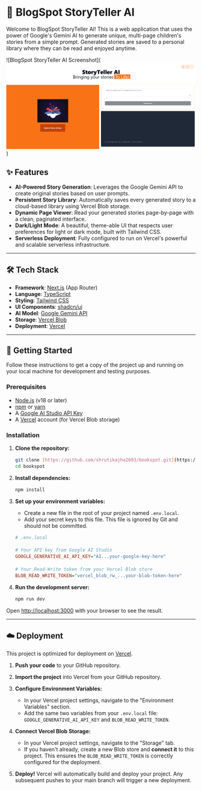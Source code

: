 # 📖 BlogSpot StoryTeller AI

Welcome to BlogSpot StoryTeller AI! This is a web application that uses the power of Google's Gemini AI to generate unique, multi-page children's stories from a simple prompt. Generated stories are saved to a personal library where they can be read and enjoyed anytime.

![BlogSpot StoryTeller AI Screenshot](![alt text](image.png))

## ✨ Features

-   **AI-Powered Story Generation**: Leverages the Google Gemini API to create original stories based on user prompts.
-   **Persistent Story Library**: Automatically saves every generated story to a cloud-based library using Vercel Blob storage.
-   **Dynamic Page Viewer**: Read your generated stories page-by-page with a clean, paginated interface.
-   **Dark/Light Mode**: A beautiful, theme-able UI that respects user preferences for light or dark mode, built with Tailwind CSS.
-   **Serverless Deployment**: Fully configured to run on Vercel's powerful and scalable serverless infrastructure.

---

## 🛠️ Tech Stack

-   **Framework**: [Next.js](https://nextjs.org/) (App Router)
-   **Language**: [TypeScript](https://www.typescriptlang.org/)
-   **Styling**: [Tailwind CSS](https://tailwindcss.com/)
-   **UI Components**: [shadcn/ui](https://ui.shadcn.com/)
-   **AI Model**: [Google Gemini API](https://ai.google.dev/)
-   **Storage**: [Vercel Blob](httpss://vercel.com/storage/blob)
-   **Deployment**: [Vercel](https://vercel.com/)

---

## 🚀 Getting Started

Follow these instructions to get a copy of the project up and running on your local machine for development and testing purposes.

### Prerequisites

-   [Node.js](https://nodejs.org/en) (v18 or later)
-   [npm](https://www.npmjs.com/) or [yarn](https://yarnpkg.com/)
-   A [Google AI Studio API Key](https://makersuite.google.com/)
-   A [Vercel](https://vercel.com) account (for Vercel Blob storage)

### Installation

1.  **Clone the repository:**
    ```bash
    git clone [https://github.com/shrutikajha2603/bookspot.git](https://github.com/shrutikajha2603/bookspot.git)
    cd bookspot
    ```

2.  **Install dependencies:**
    ```bash
    npm install
    ```

3.  **Set up your environment variables:**
    -   Create a new file in the root of your project named `.env.local`.
    -   Add your secret keys to this file. This file is ignored by Git and should not be committed.

    ```ini
    # .env.local

    # Your API key from Google AI Studio
    GOOGLE_GENERATIVE_AI_API_KEY="AI...your-google-key-here"

    # Your Read-Write token from your Vercel Blob store
    BLOB_READ_WRITE_TOKEN="vercel_blob_rw_...your-blob-token-here"
    ```

4.  **Run the development server:**
    ```bash
    npm run dev
    ```

Open [http://localhost:3000](http://localhost:3000) with your browser to see the result.

---

## ☁️ Deployment

This project is optimized for deployment on [Vercel](https://vercel.com/).

1.  **Push your code** to your GitHub repository.

2.  **Import the project** into Vercel from your GitHub repository.

3.  **Configure Environment Variables:**
    -   In your Vercel project settings, navigate to the "Environment Variables" section.
    -   Add the same two variables from your `.env.local` file: `GOOGLE_GENERATIVE_AI_API_KEY` and `BLOB_READ_WRITE_TOKEN`.

4.  **Connect Vercel Blob Storage:**
    -   In your Vercel project settings, navigate to the "Storage" tab.
    -   If you haven't already, create a new Blob store and **connect it** to this project. This ensures the `BLOB_READ_WRITE_TOKEN` is correctly configured for the deployment.

5.  **Deploy!** Vercel will automatically build and deploy your project. Any subsequent pushes to your main branch will trigger a new deployment.
